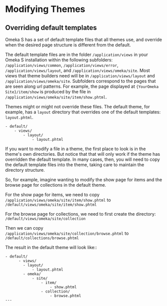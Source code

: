 # Modifying Themes

## Overriding default templates

Omeka S has a set of default template files that all themes use, and override when the desired page structure is different from the default.

The default template files are in the folder `/application/views` in your Omeka S installation within the following subfolders: `/application/views/common`, `/application/views/error`, `/application/views/layout`, and `/application/views/omeka/site`. Most views that theme builders need will be in `/application/views/layout` and `/application/views/omeka/site`. Subfolders correspond to the pages that are seen along url patterns. For example, the page displayed at `{YourOmeka Site}/item/show` is produced by the file in `/application/views/omeka/site/item/show.phtml`.

Themes might or might not override these files. The default theme, for example, has a `layout` directory that overrides one of the default templates: `layout.phtml`.

```
- default/
    - views/
        - layout/
            - layout.phtml
```

If you want to modify a file in a theme, the first place to look is in the theme's own directories. But notice that that will only work if the theme has overridden the default template. In many cases, then, you will need to copy the default template files into the theme, taking care to maintain the directory structure.

So, for example, imagine wanting to modify the show page for items and the browse page for collections in the default theme.

For the show page for items, we need to copy `/application/views/omeka/site/item/show.phtml` 
to `/default/views/omeka/site/item/show.phtml`

For the browse page for collections, we need to first create the directory: `/default/views/omeka/site/collection`

Then we can copy `/application/views/omeka/site/collection/browse.phtml` 
to `/default/collections/browse.phtml`

The result in the default theme will look like::

```
- default/
      - views/
        - layout/
            - layout.phtml
        - omeka/
            - site/
                - item/
                    - show.phtml
                - collection/
                    - browse.phtml
---
```
